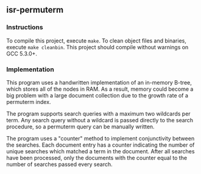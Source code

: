 ## isr-permuterm
### Instructions

To compile this project, execute `make`. To clean object files and binaries, execute `make cleanbin`.
This project should compile without warnings on GCC 5.3.0+.

### Implementation

This program uses a handwritten implementation of an in-memory B-tree, which stores all of the nodes in RAM.
As a result, memory could become a big problem with a large document collection due to the growth rate of a permuterm index.

The program supports search queries with a maximum two wildcards per term.
Any search query without a wildcard is passed directly to the search procedure, so a permuterm query can be manually written.

The program uses a "counter" method to implement conjunctivity between the searches. Each document entry has a counter indicating the number of unique searches which matched a term in the document. After all searches have been processed, only the documents with the counter equal to the number of searches passed every search.
